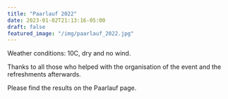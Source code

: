 ```yaml
---
title: "Paarlauf 2022"
date: 2023-01-02T21:13:16-05:00
draft: false
featured_image: "/img/paarlauf_2022.jpg"
---
```


Weather conditions: 10C, dry and no wind.

Thanks to all those who helped with the organisation of the event and the refreshments afterwards.

Please find the results on the Paarlauf page.

